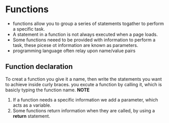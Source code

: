 # **Functions** 

* functions allow you to group a series of statements togather to perform a specific task.
* A statement in a function is not always executed when a page loads. 
* Some functions neeed to be provided with information to perform a task, these picese ot information are known as parameters. 
* programming language often relay upon name/value pairs 

## **Function declaration** 
To creat a function you give it a name, then write the statements you want to achieve inside curly braces. you excute a function by calling it, which is basicly typing the function name. 
**NOTE** 
1. If a function needs a specific information we add a parameter, which acts as a variable.
2. Some functions return information when they are called, by using a **return** statement.


